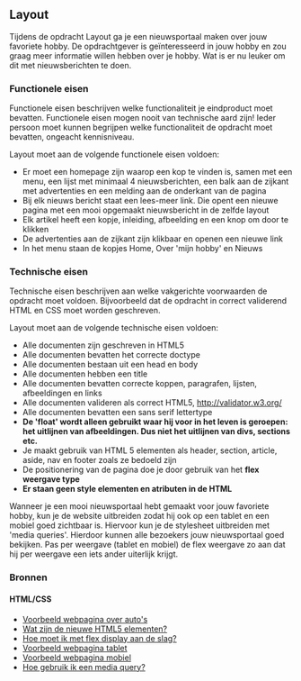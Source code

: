 ## Layout

Tijdens de opdracht Layout ga je een nieuwsportaal maken over jouw favoriete hobby. De opdrachtgever is geïnteresseerd in jouw hobby en zou graag meer informatie willen hebben over je hobby. Wat is er nu leuker om dit met nieuwsberichten te doen.

### Functionele eisen

Functionele eisen beschrijven welke functionaliteit je eindproduct moet bevatten. Functionele eisen mogen nooit van technische aard zijn! Ieder persoon moet kunnen begrijpen welke functionaliteit de opdracht moet bevatten, ongeacht kennisniveau.

Layout moet aan de volgende functionele eisen voldoen:

* Er moet een homepage zijn waarop een kop te vinden is, samen met een menu, een lijst met minimaal 4 nieuwsberichten, een balk aan de zijkant met advertenties en een melding aan de onderkant van de pagina
* Bij elk nieuws bericht staat een lees-meer link. Die opent een nieuwe pagina met een mooi opgemaakt nieuwsbericht in de zelfde layout
* Elk artikel heeft een kopje, inleiding, afbeelding en een knop om door te klikken
* De advertenties aan de zijkant zijn klikbaar en openen een nieuwe link
* In het menu staan de kopjes Home, Over 'mijn hobby' en Nieuws

### Technische eisen

Technische eisen beschrijven aan welke vakgerichte voorwaarden de opdracht moet voldoen. Bijvoorbeeld dat de opdracht in correct validerend HTML en CSS moet worden geschreven.

Layout moet aan de volgende technische eisen voldoen:

* Alle documenten zijn geschreven in HTML5
* Alle documenten bevatten het correcte doctype
* Alle documenten bestaan uit een head en body
* Alle documenten hebben een title
* Alle documenten bevatten correcte koppen, paragrafen, lijsten, afbeeldingen en links
* Alle documenten valideren als correct HTML5, http://validator.w3.org/
* Alle documenten bevatten een sans serif lettertype
* **De 'float' wordt alleen gebruikt waar hij voor in het leven is geroepen: het uitlijnen van afbeeldingen. Dus niet het uitlijnen van divs, sections etc.**
* Je maakt gebruik van HTML 5 elementen als header, section, article, aside, nav en footer zoals ze bedoeld zijn
* De positionering van de pagina doe je door gebruik van het **flex weergave type**
* **Er staan geen style elementen en atributen in de HTML**


Wanneer je een mooi nieuwsportaal hebt gemaakt voor jouw favoriete hobby, kun je de website uitbreiden zodat hij ook op een tablet en een mobiel goed zichtbaar is. Hiervoor kun je de stylesheet uitbreiden met 'media queries'. Hierdoor kunnen alle bezoekers jouw nieuwsportaal goed bekijken. Pas per weergave (tablet en mobiel) de flex weergave zo aan dat hij per weergave een iets ander uiterlijk krijgt.

### Bronnen
#### HTML/CSS
* [Voorbeeld webpagina over auto's](https://www.jwhuisman.nl/dvc/2016/layout/voorbeelden/home.jpg)
* [Wat zijn de nieuwe HTML5 elementen?](http://www.w3schools.com/html/html5_new_elements.asp)
* [Hoe moet ik met flex display aan de slag?](https://css-tricks.com/snippets/css/a-guide-to-flexbox/)
* [Voorbeeld webpagina tablet](https://www.jwhuisman.nl/dvc/2016/layout/voorbeelden/home-tablet.jpg)
* [Voorbeeld webpagina mobiel](https://www.jwhuisman.nl/dvc/2016/layout/voorbeelden/home-mobiel.jpg)
* [Hoe gebruik ik een media query?](http://www.w3schools.com/cssref/css3_pr_mediaquery.asp)
